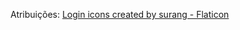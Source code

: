 Atribuições:
<a href="https://www.flaticon.com/free-icons/login" title="login icons">Login icons created by surang - Flaticon</a>
